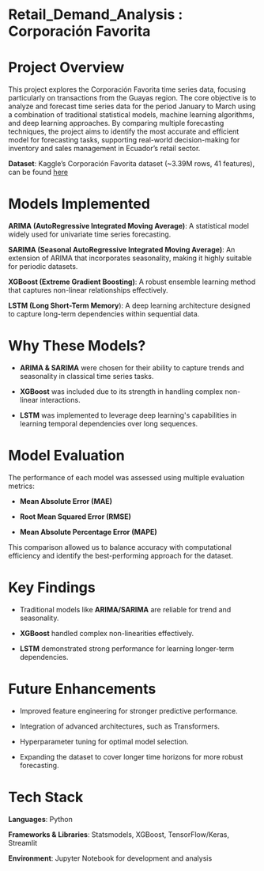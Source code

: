 # **Retail_Demand_Analysis : Corporación Favorita**

# **Project Overview**

This project explores the Corporación Favorita time series data, focusing particularly on transactions from the Guayas region. The core objective is to analyze and forecast time series data for the period January to March using a combination of traditional statistical models, machine learning algorithms, and deep learning approaches. By comparing multiple forecasting techniques, the project aims to identify the most accurate and efficient model for forecasting tasks, supporting real-world decision-making for inventory and sales management in Ecuador’s retail sector.

**Dataset**: Kaggle’s Corporación Favorita dataset (~3.39M rows, 41 features), can be found [here](https://www.kaggle.com/competitions/favorita-grocery-sales-forecasting/data)
# **Models Implemented**

**ARIMA (AutoRegressive Integrated Moving Average)**: A statistical model widely used for univariate time series forecasting.

**SARIMA (Seasonal AutoRegressive Integrated Moving Average)**: An extension of ARIMA that incorporates seasonality, making it highly suitable for periodic datasets.

**XGBoost (Extreme Gradient Boosting)**: A robust ensemble learning method that captures non-linear relationships effectively.

**LSTM (Long Short-Term Memory**): A deep learning architecture designed to capture long-term dependencies within sequential data.

# **Why These Models?**

* **ARIMA & SARIMA** were chosen for their ability to capture trends and seasonality in classical time series tasks.

* **XGBoost** was included due to its strength in handling complex non-linear interactions.

* **LSTM** was implemented to leverage deep learning's capabilities in learning temporal dependencies over long sequences.

# **Model Evaluation**
The performance of each model was assessed using multiple evaluation metrics:

* **Mean Absolute Error (MAE)**

* **Root Mean Squared Error (RMSE)**

* **Mean Absolute Percentage Error (MAPE)**

This comparison allowed us to balance accuracy with computational efficiency and identify the best-performing approach for the dataset.


# **Key Findings**

* Traditional models like **ARIMA/SARIMA** are reliable for trend and seasonality.

* **XGBoost** handled complex non-linearities effectively.

* **LSTM** demonstrated strong performance for learning longer-term dependencies.

# **Future Enhancements**

* Improved feature engineering for stronger predictive performance.

* Integration of advanced architectures, such as Transformers.

* Hyperparameter tuning for optimal model selection.

* Expanding the dataset to cover longer time horizons for more robust forecasting.

# **Tech Stack**
**Languages**: Python

**Frameworks & Libraries**: Statsmodels, XGBoost, TensorFlow/Keras, Streamlit

**Environment**: Jupyter Notebook for development and analysis
